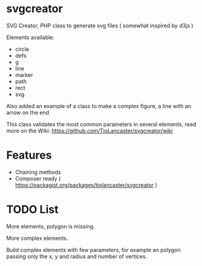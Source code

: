svgcreator
==========

SVG Creator, PHP class to generate svg files ( somewhat inspired by d3js )

Elements available:

- circle
- defs
- g
- line
- marker
- path
- rect
- svg


Also added an example of a class to make a complex figure, a line with an arrow on the end

This class validates the most common parameters in several elements, read more on the Wiki: https://github.com/TioLancaster/svgcreator/wiki

Features
==========
- Chaining methods
- Composer ready ( https://packagist.org/packages/tiolancaster/svgcreator )

TODO List
==========
More elements, polygon is missing.

More complex elements.

Build complex elements with few parameters, for example an polygon passing only the x, y and radius and number of vertices.